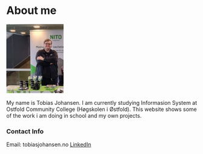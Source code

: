 #  About me


<img src="BildeTobias.jpg" alt="" style="width:30%">


My name is Tobias Johansen. I am currently studying Informasion System at Ostfold Community College (Høgskolen i Østfold).
This website shows some of the work i am doing in school and my own projects.


### Contact Info
Email: tobiasjohansen.no
[LinkedIn](https://www.linkedin.com/in/tobias-j-099150113)
